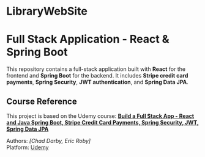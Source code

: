 # LibraryWebSite

# Full Stack Application - React & Spring Boot

This repository contains a full-stack application built with **React** for the frontend and **Spring Boot** for the backend. It includes **Stripe credit card payments**, **Spring Security**, **JWT authentication**, and **Spring Data JPA**.

## Course Reference

This project is based on the Udemy course:
**[Build a Full Stack App - React and Java Spring Boot, Stripe Credit Card Payments, Spring Security, JWT, Spring Data JPA](https://www.udemy.com/)**

Authors: *[Chad Darby, Eric Roby]*  
Platform: [Udemy](https://www.udemy.com/)

